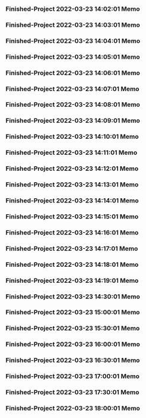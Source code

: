 ### Finished-Project 2022-03-23 14:02:01 Memo
### Finished-Project 2022-03-23 14:03:01 Memo
### Finished-Project 2022-03-23 14:04:01 Memo
### Finished-Project 2022-03-23 14:05:01 Memo
### Finished-Project 2022-03-23 14:06:01 Memo
### Finished-Project 2022-03-23 14:07:01 Memo
### Finished-Project 2022-03-23 14:08:01 Memo
### Finished-Project 2022-03-23 14:09:01 Memo
### Finished-Project 2022-03-23 14:10:01 Memo
### Finished-Project 2022-03-23 14:11:01 Memo
### Finished-Project 2022-03-23 14:12:01 Memo
### Finished-Project 2022-03-23 14:13:01 Memo
### Finished-Project 2022-03-23 14:14:01 Memo
### Finished-Project 2022-03-23 14:15:01 Memo
### Finished-Project 2022-03-23 14:16:01 Memo
### Finished-Project 2022-03-23 14:17:01 Memo
### Finished-Project 2022-03-23 14:18:01 Memo
### Finished-Project 2022-03-23 14:19:01 Memo
### Finished-Project 2022-03-23 14:30:01 Memo
### Finished-Project 2022-03-23 15:00:01 Memo
### Finished-Project 2022-03-23 15:30:01 Memo
### Finished-Project 2022-03-23 16:00:01 Memo
### Finished-Project 2022-03-23 16:30:01 Memo
### Finished-Project 2022-03-23 17:00:01 Memo
### Finished-Project 2022-03-23 17:30:01 Memo
### Finished-Project 2022-03-23 18:00:01 Memo

